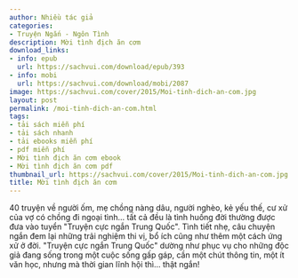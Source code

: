 ```yaml
---
author: Nhiều tác giả
categories:
- Truyện Ngắn - Ngôn Tình
description: Mời tình địch ăn cơm
download_links:
- info: epub
  url: https://sachvui.com/download/epub/393
- info: mobi
  url: https://sachvui.com/download/mobi/2087
image: https://sachvui.com/cover/2015/Moi-tinh-dich-an-com.jpg
layout: post
permalink: /moi-tinh-dich-an-com.html
tags:
- tải sách miễn phí
- tải sách nhanh
- tải ebooks miễn phí
- pdf miễn phí
- Mời tình địch ăn cơm ebook
- Mời tình địch ăn cơm pdf
thumbnail_url: https://sachvui.com/cover/2015/Moi-tinh-dich-an-com.jpg
title: Mời tình địch ăn cơm
---
```


 <div class="item-desc text-justify"> <p>40 truyện về người ốm, mẹ chồng nàng dâu, người nghèo, kẻ yếu thế, cư xử của vợ có chồng đi ngoại tình... tất cả đều là tình huống đời thường được đưa vào tuyển "Truyện cực ngắn Trung Quốc". Tình tiết nhẹ, câu chuyện ngắn đem lại những trải nghiệm thi vị, bổ ích cũng như thêm một cách ứng xử ở đời. "Truyện cực ngắn Trung Quốc" dường như phục vụ cho những độc giả đang sống trong một cuộc sống gấp gáp, cần một chút thông tin, một ít văn học, nhưng mà thời gian lĩnh hội thì... thật ngắn!</p> </div>
